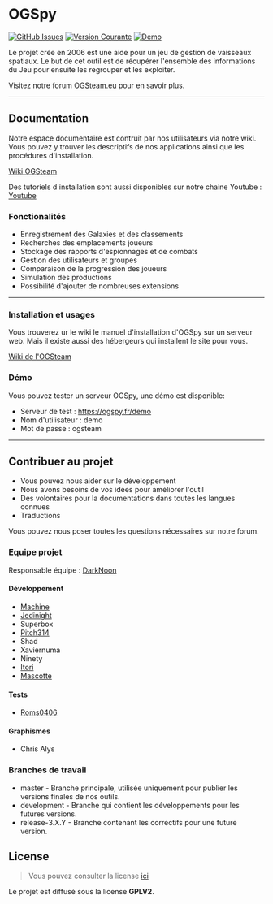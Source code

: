 # OGSpy

[![GitHub Issues](https://img.shields.io/github/issues/OGSTeam/ogspy.svg)](https://github.com/OGSTeam/ogspy/issues) [![Version Courante](https://img.shields.io/badge/version-3.3.8-green.svg)](https://github.com/OGSTeam/ogspy) [![Demo](https://img.shields.io/badge/demo-online-green.svg)](http://ogspy.fr/demo)

Le projet crée en 2006 est une aide pour un jeu de gestion de vaisseaux spatiaux.
Le but de cet outil est de récupérer l'ensemble des informations du Jeu pour ensuite les regrouper et les exploiter.

Visitez notre forum [OGSteam.eu](https://forum.ogsteam.eu) pour en savoir plus.

---

## Documentation

Notre espace documentaire est contruit par nos utilisateurs via notre wiki. Vous pouvez y trouver les descriptifs de nos applications ainsi que les procédures d'installation.

[Wiki OGSteam](https://wiki.ogsteam.eu)

Des tutoriels d'installation sont aussi disponibles sur notre chaine Youtube : [Youtube](https://www.youtube.com/playlist?list=PLF1RvCcSTS6M28sPpadlerKcuwhhTBtrQ)

### Fonctionalités

- Enregistrement des Galaxies et des classements
- Recherches des emplacements joueurs
- Stockage des rapports d'espionnages et de combats
- Gestion des utilisateurs et groupes
- Comparaison de la progression des joueurs
- Simulation des productions
- Possibilité d'ajouter de nombreuses extensions

---

### Installation et usages

Vous trouverez ur le wiki le manuel d'installation d'OGSpy sur un serveur web. Mais il existe aussi des hébergeurs qui installent le site pour vous.

[Wiki de l'OGSteam](https://wiki.ogsteam.eu/doku.php)

### Démo

Vous pouvez tester un serveur OGSpy, une démo est disponible:

- Serveur de test : <https://ogspy.fr/demo>
- Nom d'utilisateur : demo
- Mot de passe : ogsteam

---

## Contribuer au projet

- Vous pouvez nous aider sur le développement
- Nous avons besoins de vos idées pour améliorer l'outil
- Des volontaires pour la documentations dans toutes les langues connues
- Traductions

Vous pouvez nous poser toutes les questions nécessaires sur notre forum.

### Equipe projet

Responsable équipe : [DarkNoon](https://github.com/darknoon29)

#### Développement

- [Machine](https://github.com/machine62)
- [Jedinight](https://github.com/jedi-night)
- Superbox
- [Pitch314](https://github.com/pitch314)
- Shad
- Xaviernuma
- Ninety
- [Itori](https://github.com/Itori)
- [Mascotte](https://github.com/mascotte88)

#### Tests

- [Roms0406](https://github.com/Roms0406)

#### Graphismes

- Chris Alys

### Branches de travail

- master - Branche principale, utilisée uniquement pour publier les versions finales de nos outils.
- development - Branche qui contient les développements pour les futures versions.
- release-3.X.Y - Branche contenant les correctifs pour une future version.

## License

>Vous pouvez consulter la license [ici](https://github.com/OGSTeam/ogspy/blob/master/LICENSE)

Le projet est diffusé sous la license **GPLV2**.
